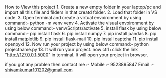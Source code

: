 How to View this project
    1. Create a new empty folder in your laptop/pc and import all this file and filders in that creatd folder.
    2. Load that folder in VS code.
    3. Open terminal and create a virtual envoironment by using command:- python -m venv venv
    4. Activate the visual envoironment by using below command:- venv/Scripts/activate
    5. install flask by using below command:- pip install flask
    6. pip install numpy
    7. pip install pandas
    8. pip install matplotlib
    9. pip install flask-mail
    10. pip install captcha
    11. pip install openpyxl
    12. Now run your project by using below command:- python projectname.py
    13. It will run your project. now ctrl+click the link "http://127.0.0.1:5000" in terminal. It will open your project in browser.

if you got any problen then contact me :-
Mobile :- 9523895847
Email :- shivamkumar101202@gmail.com
